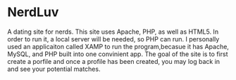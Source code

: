 # NerdLuv
 A dating site for nerds. This site uses Apache, PHP, as well as HTML5. In order to run it, a local server will be needed, so PHP can run. I personally used an applicaiton called XAMP to run the program,becasue it has Apache, MySQL, and PHP built into one convinient app. The goal of the site is to first create a porfile and once a profile has been created, you may log back in and see your potential matches. 
